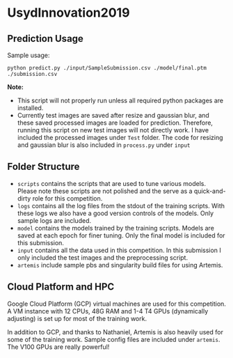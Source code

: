 # UsydInnovation2019

## Prediction Usage
Sample usage:
```shell
python predict.py ./input/SampleSubmission.csv ./model/final.ptm ./submission.csv
```
**Note:**
 - This script will not properly run unless all required python packages are installed.
 - Currently test images are saved after resize and gaussian blur, and these saved processed images are loaded for prediction. Therefore, running this script on new test images will not directly work. I have included the processed images under `Test` folder. The code for resizing and gaussian blur is also included in `process.py` under `input`

## Folder Structure
- `scripts` contains the scripts that are used to tune various models. Please note these scripts are not polished and the serve as a quick-and-dirty role for this competition.
- `logs` contains all the log files from the stdout of the training scripts. With these logs we also have a good version controls of the models. Only sample logs are included.
- `model` contains the models trained by the training scripts. Models are saved at each epoch for finer tuning. Only the final model is included for this submission.
- `input` contains all the data used in this competition. In this submission I only included the test images and the preprocessing script.
- `artemis` include sample pbs and singularity build files for using Artemis.

## Cloud Platform and HPC
Google Cloud Platform (GCP) virtual machines are used for this competition. A VM instance with 12 CPUs, 48G RAM and 1-4 T4 GPUs (dynamically adjusting) is set up for most of the training work.

In addition to GCP, and thanks to Nathaniel, Artemis is also heavily used for some of the training work. Sample config files are included under `artemis`. The V100 GPUs are really powerful!
